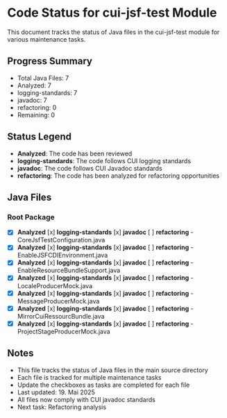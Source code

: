 # Code Status for cui-jsf-test Module

This document tracks the status of Java files in the cui-jsf-test module for various maintenance tasks.

## Progress Summary
- Total Java Files: 7
- Analyzed: 7
- logging-standards: 7
- javadoc: 7
- refactoring: 0
- Remaining: 0

## Status Legend
- **Analyzed**: The code has been reviewed
- **logging-standards**: The code follows CUI logging standards
- **javadoc**: The code follows CUI Javadoc standards
- **refactoring**: The code has been analyzed for refactoring opportunities

## Java Files

### Root Package
- [x] **Analyzed** [x] **logging-standards** [x] **javadoc** [ ] **refactoring** - CoreJsfTestConfiguration.java
- [x] **Analyzed** [x] **logging-standards** [x] **javadoc** [ ] **refactoring** - EnableJSFCDIEnvironment.java
- [x] **Analyzed** [x] **logging-standards** [x] **javadoc** [ ] **refactoring** - EnableResourceBundleSupport.java
- [x] **Analyzed** [x] **logging-standards** [x] **javadoc** [ ] **refactoring** - LocaleProducerMock.java
- [x] **Analyzed** [x] **logging-standards** [x] **javadoc** [ ] **refactoring** - MessageProducerMock.java
- [x] **Analyzed** [x] **logging-standards** [x] **javadoc** [ ] **refactoring** - MirrorCuiRessourcBundle.java
- [x] **Analyzed** [x] **logging-standards** [x] **javadoc** [ ] **refactoring** - ProjectStageProducerMock.java

## Notes
- This file tracks the status of Java files in the main source directory
- Each file is tracked for multiple maintenance tasks
- Update the checkboxes as tasks are completed for each file
- Last updated: 19. Mai 2025
- All files now comply with CUI javadoc standards
- Next task: Refactoring analysis
